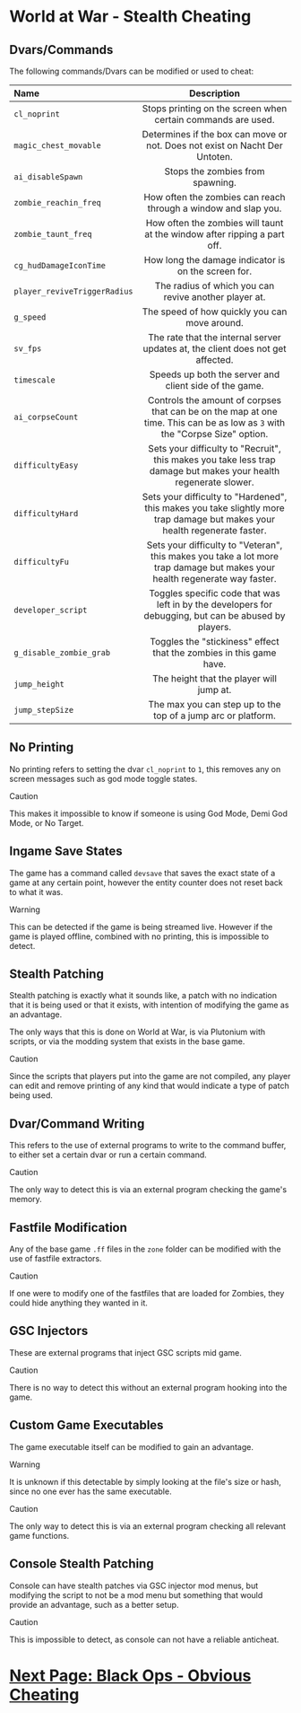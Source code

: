 # World at War - Stealth Cheating

## Dvars/Commands
The following commands/Dvars can be modified or used to cheat:

| Name                         |                                                         Description                                                         |
| :--------------------------- | :-------------------------------------------------------------------------------------------------------------------------: |
| `cl_noprint`                 |                                Stops printing on the screen when certain commands are used.                                 |
| `magic_chest_movable`        |                         Determines if the box can move or not. Does not exist on Nacht Der Untoten.                         |
| `ai_disableSpawn`            |                                              Stops the zombies from spawning.                                               |
| `zombie_reachin_freq`        |                               How often the zombies can reach through a window and slap you.                                |
| `zombie_taunt_freq`          |                          How often the zombies will taunt at the window after ripping a part off.                           |
| `cg_hudDamageIconTime`       |                                     How long the damage indicator is on the screen for.                                     |
| `player_reviveTriggerRadius` |                                    The radius of which you can revive another player at.                                    |
| `g_speed`                    |                                        The speed of how quickly you can move around.                                        |
| `sv_fps`                     |                       The rate that the internal server updates at, the client does not get affected.                       |
| `timescale`                  |                                   Speeds up both the server and client side of the game.                                    |
| `ai_corpseCount`             | Controls the amount of corpses that can be on the map at one time. This can be as low as `3` with the "Corpse Size" option. |
| `difficultyEasy`             |      Sets your difficulty to "Recruit", this makes you take less trap damage but makes your health regenerate slower.       |
| `difficultyHard`             | Sets your difficulty to "Hardened", this makes you take slightly more trap damage but makes your health regenerate faster.  |
| `difficultyFu`               | Sets your difficulty to "Veteran", this makes you take a lot more trap damage but makes your health regenerate way faster.  |
| `developer_script`           |            Toggles specific code that was left in by the developers for debugging, but can be abused by players.            |
| `g_disable_zombie_grab`      |                             Toggles the "stickiness" effect that the zombies in this game have.                             |
| `jump_height`                |                                          The height that the player will jump at.                                           |
| `jump_stepSize`              |                                The max you can step up to the top of a jump arc or platform.                                |

## No Printing
No printing refers to setting the dvar `cl_noprint` to `1`, this removes any on screen messages such as god mode toggle states.

> [!CAUTION]
> This makes it impossible to know if someone is using God Mode, Demi God Mode, or No Target.

## Ingame Save States
The game has a command called `devsave` that saves the exact state of a game at any certain point, however the entity counter does not reset back to what it was.

> [!WARNING]
> This can be detected if the game is being streamed live. However if the game is played offline, combined with no printing, this is impossible to detect.

## Stealth Patching
Stealth patching is exactly what it sounds like, a patch with no indication that it is being used or that it exists, with intention of modifying the game as an advantage.

The only ways that this is done on World at War, is via Plutonium with scripts, or via the modding system that exists in the base game.

> [!CAUTION]
> Since the scripts that players put into the game are not compiled, any player can edit and remove printing of any kind that would indicate a type of patch being used.

## Dvar/Command Writing
This refers to the use of external programs to write to the command buffer, to either set a certain dvar or run a certain command.

> [!CAUTION]
> The only way to detect this is via an external program checking the game's memory.

## Fastfile Modification
Any of the base game `.ff` files in the `zone` folder can be modified with the use of fastfile extractors.

> [!CAUTION]
> If one were to modify one of the fastfiles that are loaded for Zombies, they could hide anything they wanted in it.

## GSC Injectors
These are external programs that inject GSC scripts mid game.

> [!CAUTION]
> There is no way to detect this without an external program hooking into the game.

## Custom Game Executables
The game executable itself can be modified to gain an advantage.

> [!WARNING]
> It is unknown if this detectable by simply looking at the file's size or hash, since no one ever has the same executable.

> [!CAUTION]
> The only way to detect this is via an external program checking all relevant game functions.

## Console Stealth Patching
Console can have stealth patches via GSC injector mod menus, but modifying the script to not be a mod menu but something that would provide an advantage, such as a better setup.

> [!CAUTION]
> This is impossible to detect, as console can not have a reliable anticheat.

# [Next Page: Black Ops - Obvious Cheating](../bo1/Obvious-Cheating.md)
